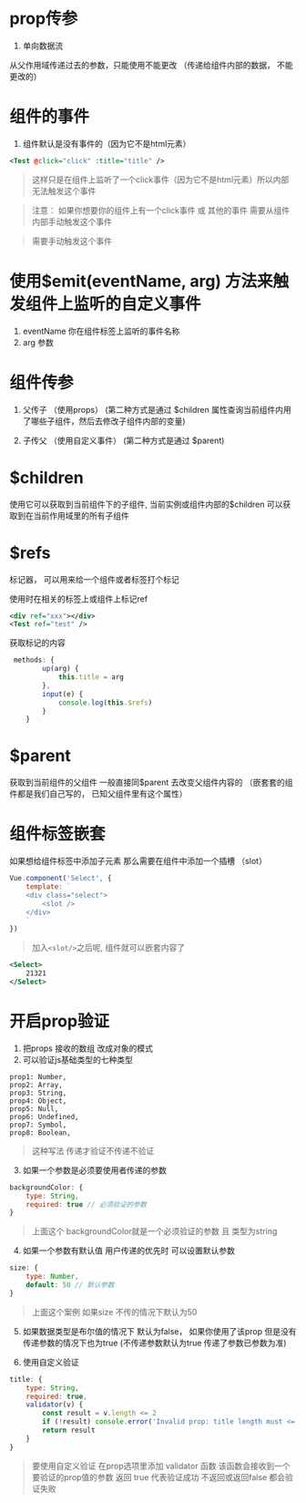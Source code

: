 # prop传参

1. 单向数据流

从父作用域传递过去的参数，只能使用不能更改
（传递给组件内部的数据， 不能更改的）


# 组件的事件

1. 组件默认是没有事件的（因为它不是html元素）

```xml
<Test @click="click" :title="title" />
```
> 这样只是在组件上监听了一个click事件（因为它不是html元素）所以内部无法触发这个事件

> 注意： 如果你想要你的组件上有一个click事件 或 其他的事件 需要从组件内部手动触发这个事件

> 需要手动触发这个事件

# 使用$emit(eventName, arg) 方法来触发组件上监听的自定义事件
1. eventName 你在组件标签上监听的事件名称
2. arg 参数


# 组件传参

1. 父传子 （使用props）
(第二种方式是通过 $children 属性查询当前组件内用了哪些子组件，然后去修改子组件内部的变量)


2. 子传父 （使用自定义事件）
(第二种方式是通过 $parent)


# $children
使用它可以获取到当前组件下的子组件, 当前实例或组件内部的$children 可以获取到在当前作用域里的所有子组件


# $refs

标记器， 可以用来给一个组件或者标签打个标记

使用时在相关的标签上或组件上标记ref
```xml
<div ref="xxx"></div>
<Test ref="test" />
```

获取标记的内容
```js
 methods: {
        up(arg) {
            this.title = arg
        },
        input(e) {
            console.log(this.$refs)
        }
    }
```

# $parent

获取到当前组件的父组件
一般直接同$parent 去改变父组件内容的 （嵌套套的组件都是我们自己写的， 已知父组件里有这个属性）

# 组件标签嵌套

如果想给组件标签中添加子元素 那么需要在组件中添加一个插槽 （slot）

```js
Vue.component('Select', {
    template: `
    <div class="select">
        <slot />    
    </div>
    `
})
```

> 加入`<slot/>`之后呢, 组件就可以嵌套内容了

```xml
<Select>
    21321
</Select>
```


# 开启prop验证

1. 把props 接收的数组 改成对象的模式
2. 可以验证js基础类型的七种类型

```
prop1: Number,
prop2: Array,
prop3: String,
prop4: Object,
prop5: Null,
prop6: Undefined,
prop7: Symbol,
prop8: Boolean,
```

> 这种写法 传递才验证不传递不验证

3. 如果一个参数是必须要使用者传递的参数
```js
backgroundColor: { 
    type: String,
    required: true // 必须验证的参数
}
```

> 上面这个 backgroundColor就是一个必须验证的参数 且 类型为string

4. 如果一个参数有默认值 用户传递的优先时 可以设置默认参数

```js
size: {
    type: Number,
    default: 50 // 默认参数
}
```

> 上面这个案例 如果size 不传的情况下默认为50 

5. 如果数据类型是布尔值的情况下 默认为false， 
如果你使用了该prop 但是没有传递参数的情况下也为true (不传递参数默认为true 传递了参数已参数为准)


6. 使用自定义验证

```js
title: {
    type: String,
    required: true,
    validator(v) {
        const result = v.length <= 2
        if (!result) console.error('Invalid prop: title length must <= 2')
        return result
    }
}
```

> 要使用自定义验证 在prop选项里添加 validator 函数 该函数会接收到一个要验证的prop值的参数
返回 true 代表验证成功 不返回或返回false 都会验证失败